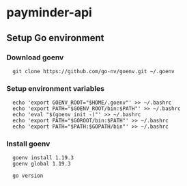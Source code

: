 # payminder-api


## Setup Go environment

### Download goenv
```
  git clone https://github.com/go-nv/goenv.git ~/.goenv
```

### Setup environment variables
```
  echo 'export GOENV_ROOT="$HOME/.goenv"' >> ~/.bashrc
  echo 'export PATH="$GOENV_ROOT/bin:$PATH"' >> ~/.bashrc
  echo 'eval "$(goenv init -)"' >> ~/.bashrc
  echo 'export PATH="$GOROOT/bin:$PATH"' >> ~/.bashrc
  echo 'export PATH="$PATH:$GOPATH/bin"' >> ~/.bashrc
```

### Install goenv
```
  goenv install 1.19.3
  goenv global 1.19.3
```
```
  go version
```
